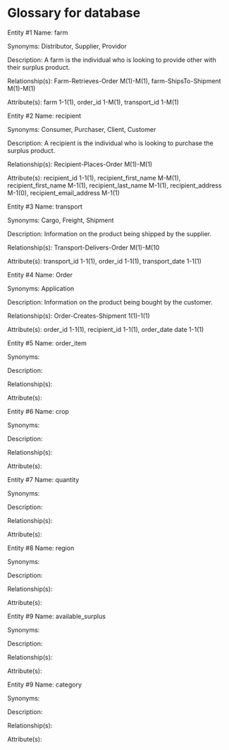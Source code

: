 # Glossary for database

Entity #1 Name: farm

   Synonyms: Distributor, Supplier, Providor
  
   Description: A farm is the individual who is looking to provide other with their surplus product.
  
   Relationship(s): Farm-Retrieves-Order M(1)-M(1), farm-ShipsTo-Shipment M(1)-M(1)
   
   Attribute(s): farm 1-1(1), order_id 1-M(1), transport_id 1-M(1)

Entity #2 Name: recipient

   Synonyms: Consumer, Purchaser, Client, Customer
   
   Description: A recipient is the individual who is looking to purchase the surplus product.
   
   Relationship(s): Recipient-Places-Order M(1)-M(1)
   
   Attribute(s): recipient_id 1-1(1), recipient_first_name M-M(1), recipient_first_name M-1(1), recipient_last_name M-1(1), recipient_address M-1(0), recipient_email_address M-1(1)
   
Entity #3 Name: transport

   Synonyms: Cargo, Freight, Shipment
   
   Description: Information on the product being shipped by the supplier.
   
   Relationship(s): Transport-Delivers-Order M(1)-M(10
   
   Attribute(s): transport_id 1-1(1), order_id 1-1(1), transport_date 1-1(1)
   
Entity #4 Name: Order

   Synonyms: Application
   
   Description: Information on the product being bought by the customer.
   
   Relationship(s): Order-Creates-Shipment 1(1)-1(1)
   
   Attribute(s): order_id 1-1(1), recipient_id 1-1(1), order_date date 1-1(1)
   
Entity #5 Name: order_item

   Synonyms: 
   
   Description: 
   
   Relationship(s): 
   
   Attribute(s):
   
Entity #6 Name: crop

   Synonyms: 
   
   Description: 
   
   Relationship(s): 
   
   Attribute(s):
   
Entity #7 Name: quantity

   Synonyms: 
   
   Description: 
   
   Relationship(s): 
   
   Attribute(s):
   
Entity #8 Name: region

   Synonyms: 
   
   Description: 
   
   Relationship(s): 
   
   Attribute(s):
 
Entity #9 Name: available_surplus

   Synonyms: 
   
   Description: 
   
   Relationship(s): 
   
   Attribute(s):
   
Entity #9 Name: category

   Synonyms: 
   
   Description: 
   
   Relationship(s): 
   
   Attribute(s):
